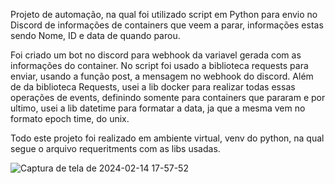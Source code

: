 Projeto de automação, na qual foi utilizado script em Python para envio no Discord de informações de containers que veem a parar, informações estas sendo Nome, ID e data de quando parou.

Foi criado um bot no discord para webhook da variavel gerada com as informações do container. No script foi usado a biblioteca requests para enviar, usando a função post, a mensagem no webhook do discord.
Além de da biblioteca Requests, usei a lib docker para realizar todas essas operações de events, definindo somente para containers que pararam e por ultimo, usei a lib datetime para formatar a data, ja que a mesma vem no formato epoch time, do unix.

Todo este projeto foi realizado em ambiente virtual, venv do python, na qual segue o arquivo requeritments com as libs usadas.

![Captura de tela de 2024-02-14 17-57-52](https://github.com/Ricardo6664/Alerta-de-containers-finalizados-no-Discord/assets/124509531/7d1823b5-476f-4d96-9fd3-038249dd2c2d)
